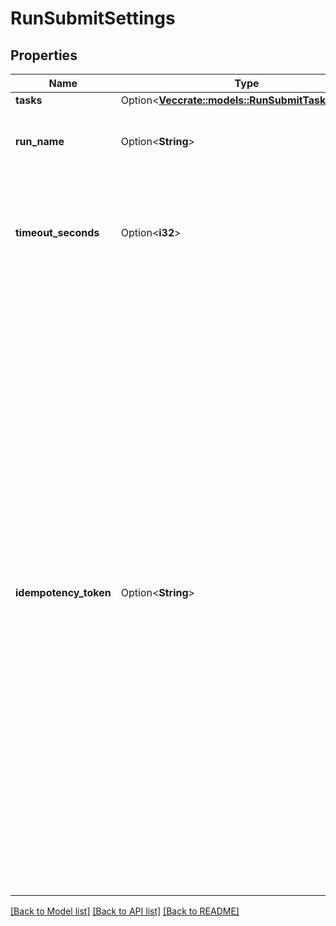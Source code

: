 # RunSubmitSettings

## Properties

Name | Type | Description | Notes
------------ | ------------- | ------------- | -------------
**tasks** | Option<[**Vec<crate::models::RunSubmitTaskSettings>**](RunSubmitTaskSettings.md)> |  | [optional]
**run_name** | Option<**String**> | An optional name for the run. The default value is `Untitled`. | [optional]
**timeout_seconds** | Option<**i32**> | An optional timeout applied to each run of this job. The default behavior is to have no timeout. | [optional]
**idempotency_token** | Option<**String**> | An optional token that can be used to guarantee the idempotency of job run requests. If a run with the provided token already exists, the request does not create a new run but returns the ID of the existing run instead.  If you specify the idempotency token, upon failure you can retry until the request succeeds. Databricks guarantees that exactly one run is launched with that idempotency token.  This token must have at most 64 characters.  For more information, see [How to ensure idempotency for jobs](https://docs.microsoft.com/azure/databricks/kb/jobs/jobs-idempotency). | [optional]

[[Back to Model list]](../README.md#documentation-for-models) [[Back to API list]](../README.md#documentation-for-api-endpoints) [[Back to README]](../README.md)


